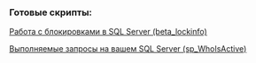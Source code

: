 ### Готовые скрипты:
[Работа с блокировками в SQL Server (beta_lockinfo)](http://sqlcom.ru/scripts/beta_lockinfo/ "Работа с блокировками в SQL Server (beta_lockinfo)")

[Выполняемые запросы на вашем SQL Server (sp_WhoIsActive)](http://sqlcom.ru/scripts/who-is-active/)

